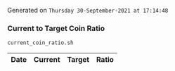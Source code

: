Generated on `Thursday 30-September-2021 at 17:14:48`

### Current to Target Coin Ratio
`current_coin_ratio.sh`

Date|Current|Target|Ratio
---|---|---|---
